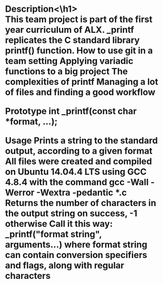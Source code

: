 <h1>Description<\h1>
  <br/>
This team project is part of the first year curriculum of ALX. _printf replicates the C standard library printf() function.
How to use git in a team setting
Applying variadic functions to a big project
The complexities of printf
Managing a lot of files and finding a good workflow

Prototype
int _printf(const char *format, ...);

Usage
Prints a string to the standard output, according to a given format
All files were created and compiled on Ubuntu 14.04.4 LTS using GCC 4.8.4 with the command gcc -Wall -Werror -Wextra -pedantic *.c
Returns the number of characters in the output string on success, -1 otherwise
Call it this way: _printf("format string", arguments...) where format string can contain conversion specifiers and flags, along with regular characters
